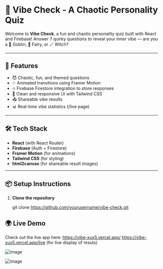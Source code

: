 # 🌈 Vibe Check - A Chaotic Personality Quiz

Welcome to **Vibe Check**, a fun and chaotic personality quiz built with React and Firebase! Answer 7 quirky questions to reveal your inner vibe — are you a 🧿 Goblin, 🧚 Fairy, or 🪄 Witch?




---

## 🚀 Features

- 😈 Chaotic, fun, and themed questions
- ✨ Animated transitions using Framer Motion
- 🔥 Firebase Firestore integration to store responses
- 🎯 Clean and responsive UI with Tailwind CSS
- 📤 Shareable vibe results
- 📊 Real-time vibe statistics (/live page)

---

## 🛠️ Tech Stack

- **React** (with React Router)
- **Firebase** (Auth + Firestore)
- **Framer Motion** (for animations)
- **Tailwind CSS** (for styling)
- **html2canvas** (for shareable result images)

---

## 📦 Setup Instructions

1. **Clone the repository**  
   
   git clone https://github.com/yourusername/vibe-check.git
   


## 🌍 Live Demo

Check out the live app here: https://vibe-xux5.vercel.app/
                             https://vibe-xux5.vercel.app/live (for live display of resuts)


![image](https://github.com/user-attachments/assets/bed490d4-cbae-44cd-955d-db57b2e736bf)

![image](https://github.com/user-attachments/assets/1b369aa0-7987-4402-b215-f42e82358e9e)


